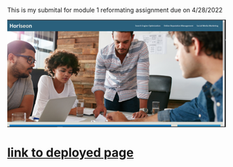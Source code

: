 This is my submital for module 1 reformating assignment due on 4/28/2022

![screenshot](./screenshot/Capture.PNG)

[link to deployed page](https://caseysmiller.github.io/4-28-challenge/)
=======

